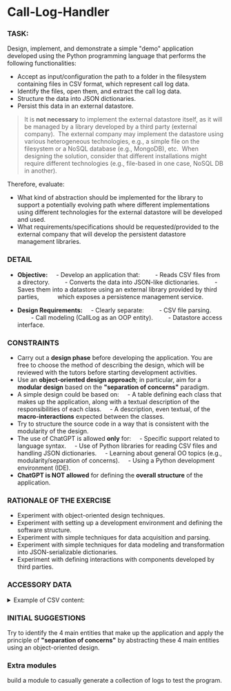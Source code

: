 # Call-Log-Handler

### TASK:

Design, implement, and demonstrate a simple "demo" application developed using the Python programming language that performs the following functionalities:

- Accept as input/configuration the path to a folder in the filesystem containing files in CSV format, which represent call log data.
- Identify the files, open them, and extract the call log data.
- Structure the data into JSON dictionaries.
- Persist this data in an external datastore.

> It is **not necessary** to implement the external datastore itself, as it will be managed by a library developed by a third party (external company).  
> The external company may implement the datastore using various heterogeneous technologies, e.g., a simple file on the filesystem or a NoSQL database (e.g., MongoDB), etc.  
> When designing the solution, consider that different installations might require different technologies (e.g., file-based in one case, NoSQL DB in another).

Therefore, evaluate:
- What kind of abstraction should be implemented for the library to support a potentially evolving path where different implementations using different technologies for the external datastore will be developed and used.
- What requirements/specifications should be requested/provided to the external company that will develop the persistent datastore management libraries.


### DETAIL

- **Objective:**
    - Develop an application that:
        - Reads CSV files from a directory.
        - Converts the data into JSON-like dictionaries.
        - Saves them into a datastore using an external library provided by third parties,
          which exposes a persistence management service.

- **Design Requirements:**
    - Clearly separate:
        - CSV file parsing.
        - Call modeling (CallLog as an OOP entity).
        - Datastore access interface.


### CONSTRAINTS

- Carry out a **design phase** before developing the application. You are free to choose the method of describing the design, which will be reviewed with the tutors before starting development activities.
- Use an **object-oriented design approach**; in particular, aim for a **modular design** based on the **"separation of concerns"** paradigm.
- A simple design could be based on:
    - A table defining each class that makes up the application, along with a textual description of the responsibilities of each class.
    - A description, even textual, of the **macro-interactions** expected between the classes.
- Try to structure the source code in a way that is consistent with the modularity of the design.
- The use of ChatGPT is allowed **only** for:
    - Specific support related to language syntax.
    - Use of Python libraries for reading CSV files and handling JSON dictionaries.
    - Learning about general OO topics (e.g., modularity/separation of concerns).
    - Using a Python development environment (IDE).
- **ChatGPT is NOT allowed** for defining the **overall structure** of the application.

### RATIONALE OF THE EXERCISE

- Experiment with object-oriented design techniques.
- Experiment with setting up a development environment and defining the software structure.
- Experiment with simple techniques for data acquisition and parsing.
- Experiment with simple techniques for data modeling and transformation into JSON-serializable dictionaries.
- Experiment with defining interactions with components developed by third parties.

### ACCESSORY DATA

<details>
    <summary>Example of CSV content:</summary> 
    timestamp,caller,receiver,duration,status,uniqueCallReference<br>
    2025-05-14T10:23:00,1234567890,0123456789,120,successfully_completed,AABBCCDD<br> 
    2025-05-14T10:24:00,2345678901,3456789012,0,called_busy,EEFFGGHH
</details>

### INITIAL SUGGESTIONS

Try to identify the 4 main entities that make up the application and apply the principle of **"separation of concerns"** by abstracting these 4 main entities using an object-oriented design.


### Extra modules

build a module to casually generate a collection of logs to test the program.